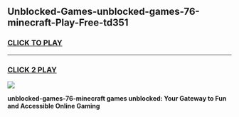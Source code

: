 
## Unblocked-Games-unblocked-games-76-minecraft-Play-Free-td351
<h3>
<a href="https://premium76.site?title=unblocked-games-76-minecraft&ref=23A">CLICK TO PLAY</a></h3>
<hr>

<h3>
<a href="https://premium76.site?title=unblocked-games-76-minecraft&ref=23A">CLICK 2 PLAY</a>
  
</h3>

<a href="https://premium76.site?title=unblocked-games-76-minecraft&ref=23A"><img src="https://clearcache.store/games.png"></a>


**unblocked-games-76-minecraft games unblocked: Your Gateway to Fun and Accessible Online Gaming**

